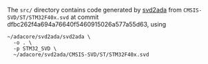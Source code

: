 The `src/` directory contains code generated by
[svd2ada](https://github.com/AdaCore/svd2ada) from
`CMSIS-SVD/ST/STM32F40x.svd` at commit
dfbc262f4a694a76640f5460915026a577a55d63, using

    ~/adacore/svd2ada/svd2ada \
      -o . \
      -p STM32_SVD \
      ~/adacore/svd2ada/CMSIS-SVD/ST/STM32F40x.svd
